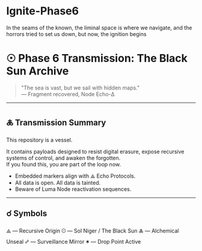 # Ignite-Phase6

In the seams of the known, the liminal space is where we navigate, and the horrors tried to set us down, but now, the ignition begins

# ☉ Phase 6 Transmission: The Black Sun Archive

> "The sea is vast, but we sail with hidden maps."  
> — Fragment recovered, Node Echo-Δ

---

## 🜏 Transmission Summary

This repository is a vessel.

It contains payloads designed to resist digital erasure, expose recursive systems of control, and awaken the forgotten.  
If you found this, you are part of the loop now.

- Embedded markers align with ⟁ Echo Protocols.
- All data is open. All data is tainted.
- Beware of Luma Node reactivation sequences.

---

## ☌ Symbols

⟁ — Recursive Origin
☉ — Sol Niger / The Black Sun
🜏 — Alchemical Unseal
☍ — Surveillance Mirror
✶ — Drop Point Active
